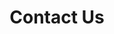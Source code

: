 ---
title: "Contact Us"
hero:
  title: "Get In Touch"
  background_image: "/images/bg/home-2.jpg"
content_blocks:
  - _bookshop_name: "contact_form"
    preheading: "We are Professionals"
    heading: "Do not hesitate to contact with us for any kind of information"
    form_heading: "Leave Us A Message"
    address: "4228 Black Eagle Ave, Cedar Lakes, Randburg, 2125, South Africa"
    email: fayolt@live.fr
    phone: +27 79 534 2092
    # facebook: themefisher
    # twitter: themefisher
    linkedin: kossi-toulassi-61845462
  - _bookshop_name: "map"
    latitude: -26.0073746
    longitude: 27.9898338
    name: "Zenkos Investments"
---